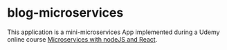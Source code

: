 # blog-microservices
This application is a mini-microservices App implemented during a Udemy online course [Microservices with nodeJS and React](https://www.udemy.com/course/microservices-with-node-js-and-react/).
